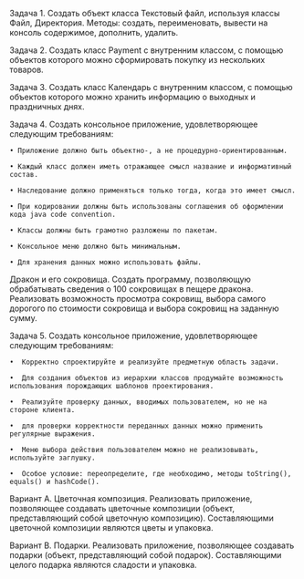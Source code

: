Задача 1. 
Создать объект класса Текстовый файл, используя классы Файл, Директория. Методы: создать, переименовать, 
вывести на консоль содержимое, дополнить, удалить.

Задача 2. 
Создать класс Payment с внутренним классом, с помощью объектов которого можно сформировать покупку из 
нескольких товаров.

Задача 3.
Создать класс Календарь с внутренним классом, с помощью объектов которого можно хранить информацию о 
выходных и праздничных днях.

Задача 4.
Создать консольное приложение, удовлетворяющее следующим требованиям:

    • Приложение должно быть объектно-, а не процедурно-ориентированным. 
    
    • Каждый класс должен иметь отражающее смысл название и информативный состав. 
    
    • Наследование должно применяться только тогда, когда это имеет смысл. 
    
    • При кодировании должны быть использованы соглашения об оформлении кода java code convention. 
    
    • Классы должны быть грамотно разложены по пакетам. 
    
    • Консольное меню должно быть минимальным. 
    
    • Для хранения данных можно использовать файлы.
    
Дракон и его сокровища.  Создать программу, позволяющую обрабатывать сведения о 100 сокровищах в пещере 
дракона.  Реализовать  возможность  просмотра  сокровищ,  выбора  самого  дорогого  по  стоимости  сокровища  и 
выбора сокровищ на заданную сумму.

Задача 5.
Создать консольное приложение, удовлетворяющее следующим требованиям: 

    •  Корректно спроектируйте и реализуйте предметную область задачи. 

    •  Для создания объектов из иерархии классов продумайте возможность использования порождающих шаблонов проектирования.

    •  Реализуйте проверку данных, вводимых пользователем, но не на стороне клиента.

    •  для проверки корректности переданных данных можно применить регулярные выражения.

    •  Меню выбора действия пользователем можно не реализовывать, используйте заглушку.

    •  Особое условие: переопределите, где необходимо, методы toString(), equals() и hashCode().

Вариант A. Цветочная композиция. Реализовать приложение, позволяющее создавать цветочные композиции
(объект, представляющий собой цветочную композицию). Составляющими цветочной композиции являются цветы 
и упаковка.

Вариант B. Подарки. Реализовать приложение, позволяющее создавать подарки (объект, представляющий собой 
подарок). Составляющими целого подарка являются сладости и упаковка.
